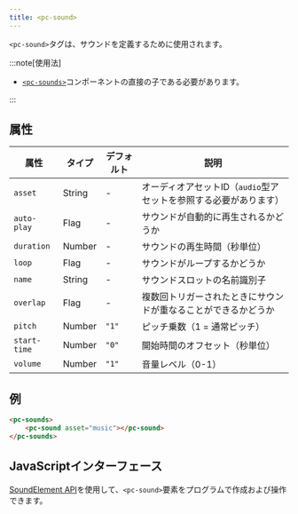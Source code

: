 ```yaml
---
title: <pc-sound>
---
```


`<pc-sound>`タグは、サウンドを定義するために使用されます。

:::note[使用法]

* [`<pc-sounds>`](../pc-sounds)コンポーネントの直接の子である必要があります。

:::

## 属性

<div className="attribute-table">

| 属性 | タイプ | デフォルト | 説明 |
| --- | --- | --- | --- |
| `asset` | String | - | オーディオアセットID（`audio`型アセットを参照する必要があります） |
| `auto-play` | Flag | - | サウンドが自動的に再生されるかどうか |
| `duration` | Number | - | サウンドの再生時間（秒単位） |
| `loop` | Flag | - | サウンドがループするかどうか |
| `name` | String | - | サウンドスロットの名前識別子 |
| `overlap` | Flag | - | 複数回トリガーされたときにサウンドが重なることができるかどうか |
| `pitch` | Number | `"1"` | ピッチ乗数（1 = 通常ピッチ） |
| `start-time` | Number | `"0"` | 開始時間のオフセット（秒単位） |
| `volume` | Number | `"1"` | 音量レベル（0-1） |

</div>

## 例

```html
<pc-sounds>
    <pc-sound asset="music"></pc-sound>
</pc-sounds>
```

## JavaScriptインターフェース

[SoundElement API](https://api.playcanvas.com/web-components/classes/SoundElement.html)を使用して、`<pc-sound>`要素をプログラムで作成および操作できます。
